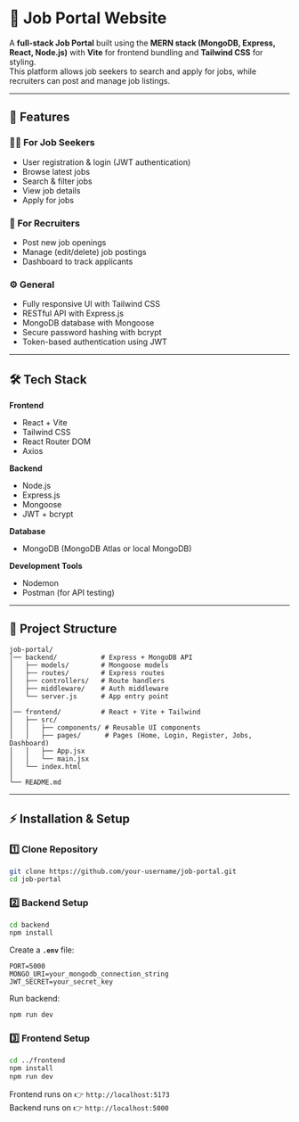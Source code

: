 # 🚀 Job Portal Website

A **full-stack Job Portal** built using the **MERN stack (MongoDB, Express, React, Node.js)** with **Vite** for frontend bundling and **Tailwind CSS** for styling.  
This platform allows job seekers to search and apply for jobs, while recruiters can post and manage job listings.

---

## 📌 Features

### 👨‍💻 For Job Seekers
- User registration & login (JWT authentication)
- Browse latest jobs
- Search & filter jobs
- View job details
- Apply for jobs

### 🏢 For Recruiters
- Post new job openings
- Manage (edit/delete) job postings
- Dashboard to track applicants

### ⚙️ General
- Fully responsive UI with Tailwind CSS
- RESTful API with Express.js
- MongoDB database with Mongoose
- Secure password hashing with bcrypt
- Token-based authentication using JWT

---

## 🛠️ Tech Stack

**Frontend**
- React + Vite  
- Tailwind CSS  
- React Router DOM  
- Axios  

**Backend**
- Node.js  
- Express.js  
- Mongoose  
- JWT + bcrypt  

**Database**
- MongoDB (MongoDB Atlas or local MongoDB)  

**Development Tools**
- Nodemon  
- Postman (for API testing)  

---

## 📂 Project Structure

```
job-portal/
│── backend/           # Express + MongoDB API
│   ├── models/        # Mongoose models
│   ├── routes/        # Express routes
│   ├── controllers/   # Route handlers
│   ├── middleware/    # Auth middleware
│   └── server.js      # App entry point
│
│── frontend/          # React + Vite + Tailwind
│   ├── src/
│   │   ├── components/ # Reusable UI components
│   │   ├── pages/      # Pages (Home, Login, Register, Jobs, Dashboard)
│   │   ├── App.jsx
│   │   └── main.jsx
│   └── index.html
│
└── README.md
```

---

## ⚡ Installation & Setup

### 1️⃣ Clone Repository
```bash
git clone https://github.com/your-username/job-portal.git
cd job-portal
```

### 2️⃣ Backend Setup
```bash
cd backend
npm install
```

Create a **`.env`** file:
```env
PORT=5000
MONGO_URI=your_mongodb_connection_string
JWT_SECRET=your_secret_key
```

Run backend:
```bash
npm run dev
```

### 3️⃣ Frontend Setup
```bash
cd ../frontend
npm install
npm run dev
```

Frontend runs on 👉 `http://localhost:5173`  
Backend runs on 👉 `http://localhost:5000`

